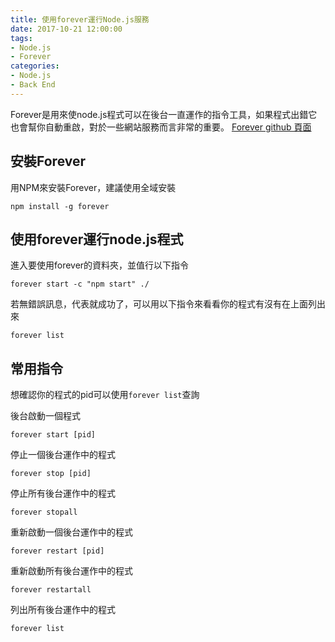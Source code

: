 ```yaml
---
title: 使用forever運行Node.js服務
date: 2017-10-21 12:00:00
tags:
- Node.js
- Forever
categories:
- Node.js
- Back End
---
```

Forever是用來使node.js程式可以在後台一直運作的指令工具，如果程式出錯它也會幫你自動重啟，對於一些網站服務而言非常的重要。
[Forever github 頁面](https://github.com/foreverjs/forever)

## 安裝Forever
用NPM來安裝Forever，建議使用全域安裝
```
npm install -g forever
```

## 使用forever運行node.js程式
進入要使用forever的資料夾，並值行以下指令
```
forever start -c "npm start" ./
```
若無錯誤訊息，代表就成功了，可以用以下指令來看看你的程式有沒有在上面列出來
```
forever list
```

## 常用指令
想確認你的程式的pid可以使用`forever list`查詢

後台啟動一個程式
```
forever start [pid]
```
停止一個後台運作中的程式
```
forever stop [pid]
```
停止所有後台運作中的程式
```
forever stopall
```
重新啟動一個後台運作中的程式
```
forever restart [pid]
```
重新啟動所有後台運作中的程式
```
forever restartall
```
列出所有後台運作中的程式
```
forever list
```

